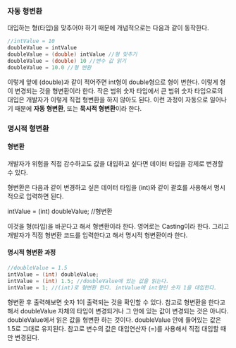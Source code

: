 ### 자동 형변환
대입하는 형(타입)을 맞추어야 하기 때문에 개념적으로는 다음과 같이 동작한다.

```Java
//intValue = 10
doubleValue = intValue
doubleValue = (double) intValue //형 맞추기
doubleValue = (double) 10 //변수 값 읽기
doubleValue = 10.0 //형 변환
```
이렇게 앞에 (double)과 같이 적어주면 int형이 double형으로 형이 변한다. 이렇게 형이 변경되는 것을 형변환이라 한다. 작은 범위 숫자 타입에서 큰 범위 숫자 타입으로의 대입은 개발자가 이렇게 직접 형변환을 하지 않아도 된다. 이런 과정이 자동으로 일어나기 때문에 **자동 형변환**, 또는 **묵시적 형변환**이라 한다.

### 명시적 형변환
#### 형변환
개발자가 위험을 직접 감수하고도 값을 대입하고 싶다면 데이터 타입을 강제로 변경할 수 있다.


형변환은 다음과 같이 변경하고 싶은 데이터 타입을 (int)와 같이 괄호를 사용해서 명시적으로 입력하면 된다.

intValue = (int) doubleValue; //형변환

이것을 형(타입)을 바꾼다고 해서 형변환이라 한다. 영어로는 Casting이라 한다. 그리고 개발자가 직접 형변환 코드를 입력한다고 해서 명시적 형변환이라 한다.

#### 명시적 형변환 과정

``` java
//doubleValue = 1.5
intValue = (int) doubleValue;
intValue = (int) 1.5; //doubleValue에 있는 값을 읽는다.
intValue = 1; //(int)로 형변환 한다. intValue에 int형인 숫자 1을 대입한다.
```

형변환 후 출력해보면 숫자 1이 출력되는 것을 확인할 수 있다.
참고로 형변환을 한다고 해서 doubleValue 자체의 타입이 변경되거나 그 안에 있는 값이 변경되는 것은 아니다. doubleValue에서 읽은 값을 형변환 하는 것이다. doubleValue 안에 들어있는 값은 1.5로 그대로 유지된다. 참고로 변수의 값은 대입연산자 (=)를 사용해서 직접 대입할 때만 변경된다.
